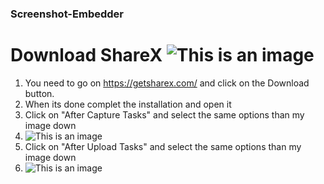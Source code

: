 ### Screenshot-Embedder

# Download ShareX ![This is an image](https://cdn.discordapp.com/attachments/944769869352673290/991012570007748639/unknown.png)
1) You need to go on https://getsharex.com/ and click on the Download button.
2) When its done complet the installation and open it
3) Click on "After Capture Tasks" and select the same options than my image down
4)  ![This is an image](https://casanova.i-really-dont-want-to.live/ogp/5AgCJdeT_.png)
5) Click on "After Upload Tasks" and select the same options than my image down 
6) ![This is an image](https://casanova.i-really-dont-want-to.live/5AgFoLdJL.png)

